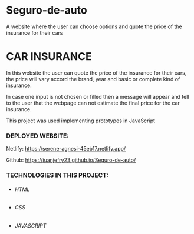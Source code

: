 # Seguro-de-auto
A website where the user can choose options and quote the price of the insurance for their cars

# CAR INSURANCE

In this website the user can quote the price of the insurance for their cars, the price will vary accord the brand, year and basic or complete kind of insurance.

In case one input is not chosen or filled then a message will appear and tell to the user that the webpage can not estimate the final price for the car insurance.

This project was used implementing prototypes in JavaScript

### DEPLOYED WEBSITE:

Netlify: https://serene-agnesi-45eb17.netlify.app/

Github: https://juanjefry23.github.io/Seguro-de-auto/


### TECHNOLOGIES IN THIS PROJECT:

- ###### HTML

- ###### CSS

- ###### JAVASCRIPT


